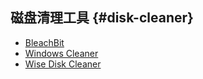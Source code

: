 ## 磁盘清理工具 {#disk-cleaner}

- [BleachBit](https://www.bleachbit.org/)
- [Windows Cleaner](https://wc.dyblog.online/)
- [Wise Disk Cleaner](https://www.wisecleaner.com.cn/wise-disk-cleaner.html)